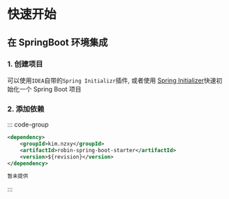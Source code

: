 # 快速开始

## 在 SpringBoot 环境集成

### 1. 创建项目

可以使用`IDEA`自带的`Spring Initializr`插件, 或者使用 [Spring Initializer](https://start.spring.io/)快速初始化一个 Spring Boot 项目

### 2. 添加依赖

::: code-group

```xml [maven]
<dependency>
    <groupId>kim.nzxy</groupId>
    <artifactId>robin-spring-boot-starter</artifactId>
    <version>${revision}</version>
</dependency>
```

```groovy [gradle]
暂未提供
```

:::